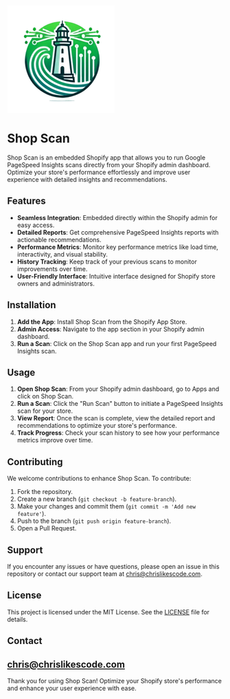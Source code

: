 
![alt text](public/images/LighthouseScannerIcon_200_no_bg.png)
# Shop Scan

Shop Scan is an embedded Shopify app that allows you to run Google PageSpeed Insights scans directly from your Shopify admin dashboard. Optimize your store's performance effortlessly and improve user experience with detailed insights and recommendations.

## Features

- **Seamless Integration**: Embedded directly within the Shopify admin for easy access.
- **Detailed Reports**: Get comprehensive PageSpeed Insights reports with actionable recommendations.
- **Performance Metrics**: Monitor key performance metrics like load time, interactivity, and visual stability.
- **History Tracking**: Keep track of your previous scans to monitor improvements over time.
- **User-Friendly Interface**: Intuitive interface designed for Shopify store owners and administrators.

## Installation

1. **Add the App**: Install Shop Scan from the Shopify App Store.
2. **Admin Access**: Navigate to the app section in your Shopify admin dashboard.
3. **Run a Scan**: Click on the Shop Scan app and run your first PageSpeed Insights scan.

## Usage

1. **Open Shop Scan**: From your Shopify admin dashboard, go to Apps and click on Shop Scan.
2. **Run a Scan**: Click the "Run Scan" button to initiate a PageSpeed Insights scan for your store.
3. **View Report**: Once the scan is complete, view the detailed report and recommendations to optimize your store's performance.
4. **Track Progress**: Check your scan history to see how your performance metrics improve over time.

## Contributing

We welcome contributions to enhance Shop Scan. To contribute:

1. Fork the repository.
2. Create a new branch (`git checkout -b feature-branch`).
3. Make your changes and commit them (`git commit -m 'Add new feature'`).
4. Push to the branch (`git push origin feature-branch`).
5. Open a Pull Request.

## Support

If you encounter any issues or have questions, please open an issue in this repository or contact our support team at chris@chrislikescode.com.

## License

This project is licensed under the MIT License. See the [LICENSE](LICENSE) file for details.

## Contact

chris@chrislikescode.com 
---

Thank you for using Shop Scan! Optimize your Shopify store's performance and enhance your user experience with ease.
